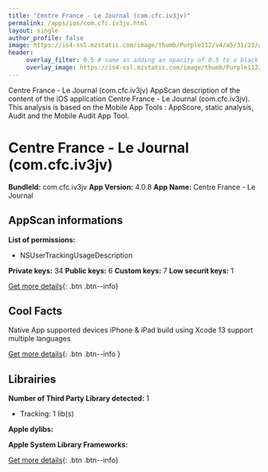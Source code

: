 ```yaml
---
title: "Centre France - Le Journal (com.cfc.iv3jv)"
permalink: /apps/ios/com.cfc.iv3jv.html
layout: single
author_profile: false
image: https://is4-ssl.mzstatic.com/image/thumb/Purple112/v4/a5/31/23/a5312343-dad6-0185-8e35-194ca95252aa/AppIcon-1x_U007emarketing-0-7-0-0-85-220.png/512x512bb.jpg
header: 
     overlay_filter: 0.5 # same as adding an opacity of 0.5 to a black background
     overlay_image: https://is4-ssl.mzstatic.com/image/thumb/Purple112/v4/a5/31/23/a5312343-dad6-0185-8e35-194ca95252aa/AppIcon-1x_U007emarketing-0-7-0-0-85-220.png/512x512bb.jpg
---
```

Centre France - Le Journal (com.cfc.iv3jv) AppScan description of the content of the iOS application Centre France - Le Journal (com.cfc.iv3jv). This analysis is based on the Mobile App Tools : AppScore, static analysis, Audit and the Mobile Audit App Tool.

# Centre France - Le Journal (com.cfc.iv3jv)

**BundleId:** com.cfc.iv3jv
**App Version:** 4.0.8
**App Name:** Centre France - Le Journal


## AppScan informations 

**List of permissions:** 
- NSUserTrackingUsageDescription
  
  
**Private keys:** 34
**Public keys:** 6
**Custom keys:** 7
**Low securit keys:** 1
  
[Get more details](/pricing.html){: .btn .btn--info}

## Cool Facts

Native App
supported devices iPhone & iPad
build using Xcode 13
support multiple languages
  
[Get more details](/pricing.html){: .btn .btn--info }

## Librairies 
**Number of Third Party Library detected:** 1
- Tracking: 1 lib(s)


**Apple dylibs:**


**Apple System Library Frameworks:**


  
[Get more details](/pricing.html){: .btn .btn--info}

